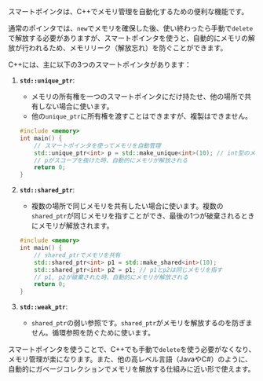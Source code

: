 スマートポインタは、C++でメモリ管理を自動化するための便利な機能です。

通常のポインタでは、`new`でメモリを確保した後、使い終わったら手動で`delete`で解放する必要がありますが、スマートポインタを使うと、自動的にメモリの解放が行われるため、メモリリーク（解放忘れ）を防ぐことができます。

C++には、主に以下の3つのスマートポインタがあります：

1. **`std::unique_ptr`**:
   - メモリの所有権を一つのスマートポインタにだけ持たせ、他の場所で共有しない場合に使います。
   - 他の`unique_ptr`に所有権を渡すことはできますが、複製はできません。

   ```cpp
   #include <memory>
   int main() {
       // スマートポインタを使ってメモリを自動管理
       std::unique_ptr<int> p = std::make_unique<int>(10); // int型のメモリを確保し、10を代入
       // pがスコープを抜けた時、自動的にメモリが解放される
       return 0;
   }
   ```

2. **`std::shared_ptr`**:
   - 複数の場所で同じメモリを共有したい場合に使います。複数の`shared_ptr`が同じメモリを指すことができ、最後の1つが破棄されるときにメモリが解放されます。
   
   ```cpp
   #include <memory>
   int main() {
       // shared_ptrでメモリを共有
       std::shared_ptr<int> p1 = std::make_shared<int>(10);
       std::shared_ptr<int> p2 = p1; // p1とp2は同じメモリを指す
       // p1, p2が破棄された時、自動的にメモリが解放される
       return 0;
   }
   ```

3. **`std::weak_ptr`**:
   - `shared_ptr`の弱い参照です。`shared_ptr`がメモリを解放するのを防ぎません。循環参照を防ぐために使います。

スマートポインタを使うことで、C++でも手動で`delete`を使う必要がなくなり、メモリ管理が楽になります。また、他の高レベル言語（JavaやC#）のように、自動的にガベージコレクションでメモリを解放する仕組みに近い形で使えます。